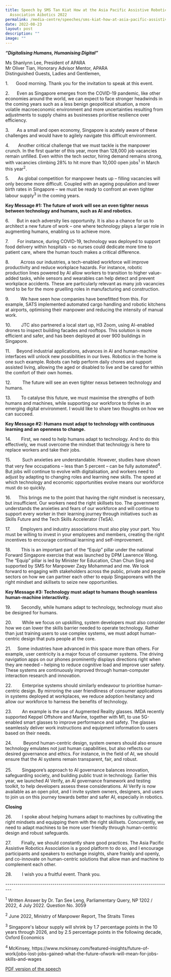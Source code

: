 ```yaml
---
title: Speech by SMS Tan Kiat How at the Asia Pacific Assistive Robotics
  Association Aibotics 2022
permalink: /media-centre/speeches/sms-kiat-how-at-asia-pacific-assistive-robotics-association-2022/
date: 2022-08-23
layout: post
description: ""
image: ""
---
```

<p style="text-align: left;"><strong><em>“Digitalising Humans, Humanising Digital”</em></strong></p>
<p>Ms Shanlynn Lee, President of APARA<br>
Mr Oliver Tian, Honorary Advisor Mentor, APARA<br>
Distinguished Guests, Ladies and Gentlemen,</p>
<p>
1.<span style="white-space: pre;">		</span>Good morning. Thank you for the invitation to speak at this event.</p>
<p>
2.<span style="white-space: pre;">		</span>Even as Singapore emerges from the COVID-19 pandemic, like other economies around the world, we can expect to face stronger headwinds in the coming years such as a less benign geopolitical situation, a more volatile macroeconomic environment and more uncertainties resulting from adjustments to supply chains as businesses prioritise resilience over efficiency.</p>
<p>3.&nbsp;<span style="white-space: pre;">		</span>As a small and open economy, Singapore is acutely aware of these challenges and would have to agilely navigate this difficult environment.</p>
<p>4.<span style="white-space: pre;">		</span>Another critical challenge that we must tackle is the manpower crunch. In the first quarter of this year, more than 128,000 job vacancies remain unfilled. Even within the tech sector, hiring demand remains strong, with vacancies climbing 28% to hit more than 10,000 open jobs<sup>1</sup> in March this year<sup>2</sup>.</p>
<p>5.<span style="white-space: pre;">		</span>As global competition for manpower heats up – filling vacancies will only become more difficult. Coupled with an ageing population and lower birth rates in Singapore – we must be ready to confront an even tighter labour supply<sup>3</sup> in the coming years.</p>
<p>
<strong>Key Message #1: The future of work will see an even tighter nexus between technology and humans, such as AI and robotics.</strong></p>
<p>6.&nbsp;<span style="white-space: pre;">		</span>But in each adversity lies opportunity. It is also a chance for us to architect a new future of work – one where technology plays a larger role in augmenting humans, enabling us to achieve more.</p>
<p>7.<span style="white-space: pre;">		</span>For instance, during COVID-19, technology was deployed to support food delivery within hospitals – so nurses could dedicate more time to patient care, where the human touch makes a critical difference.</p>
<p>
</p>
<p>
8.&nbsp;<span style="white-space: pre;">		</span>Across our industries, a tech-enabled workforce will improve productivity and reduce workplace hazards. For instance, robotic production lines powered by AI allow workers to transition to higher value-added tasks, while sensors and wearables can help detect and prevent workplace accidents. These are particularly relevant as many job vacancies tend to be for the more gruelling roles in manufacturing and construction.</p>
<p>
9.&nbsp;<span style="white-space: pre;">		</span>We have seen how companies have benefitted from this. For example, SATS implemented automated cargo handling and robotic kitchens at airports, optimising their manpower and reducing the intensity of manual work.</p>
<p>
10.&nbsp;<span style="white-space: pre;">		</span>JTC also partnered a local start up, H3 Zoom, using AI-enabled drones to inspect building facades and rooftops. This solution is more efficient and safer, and has been deployed at over 900 buildings in Singapore.</p>
<p>
11.<span style="white-space: pre;">		</span>Beyond industrial applications, advances in AI and human-machine interfaces&nbsp;will unlock new possibilities in our lives. Robotics in the home is one such example. Robots can help perform daily chores and support assisted living, allowing the aged or disabled to live and be cared for within the comfort of their own homes.</p>
<p>12.&nbsp;<span style="white-space: pre;">		</span>The future will see an even tighter nexus between technology and humans.</p>
<p>
13.&nbsp;<span style="white-space: pre;">		</span>To catalyse this future, we must maximise the strengths of both humans and machines, while supporting our workforce to thrive in an emerging digital environment. I would like to share two thoughts on how we can succeed.</p>
<p>
<strong>Key Message #2: Humans must adapt to technology with continuous learning and an openness to change.</strong></p>
<p>
14.&nbsp;<span style="white-space: pre;">		</span>First, we need to help humans adapt to technology. And to do this effectively, we must overcome the mindset that technology is here to replace workers and take their jobs.</p>
<p>15.&nbsp;<span style="white-space: pre;">		</span>Such anxieties are understandable. However, studies have shown that very few occupations – less than 5 percent – can be fully automated<sup>4</sup>. But jobs will continue to evolve with digitalisation, and workers need to adjust by adapting to changing roles and learning new skills. The speed at which technology and economic opportunities evolve means our workforce must do so quickly.</p>
<p>16.<span style="white-space: pre;">		</span>This brings me to the point that having the right mindset is necessary, but insufficient. Our workers need the right skillsets too. The government understands the anxieties and fears of our workforce and will continue to support every worker in their learning journey through initiatives such as Skills Future and the Tech Skills Accelerator (TeSA).</p>
<p>
17.&nbsp;<span style="white-space: pre;">		</span>Employers and industry associations must also play your part. You must be willing to invest in your employees and members, creating the right incentives to encourage continual learning and self-improvement.</p>
<p>
18.&nbsp;<span style="white-space: pre;">		</span>This is an important part of the “Equip” pillar under the national Forward Singapore exercise that was launched by DPM Lawrence Wong. The “Equip” pillar is led by Minister for Education, Chan Chun Sing and supported by SMS for Manpower Zaqy Mohammad and me. We look forward to engaging with stakeholders across the public, private and people sectors on how we can partner each other to equip Singaporeans with the right mindset and skillsets to seize new opportunities.</p>
<p><strong>Key Message #3: Technology must adapt to humans though seamless human-machine interactivity.</strong></p>
<p>
19.&nbsp;<span style="white-space: pre;">		</span>Secondly, while humans adapt to technology, technology must also be designed for humans.</p>
<p>
20.&nbsp;<span style="white-space: pre;">		</span>While we focus on upskilling, system developers must also consider how we can lower the skills barrier needed to operate technology. Rather than just training users to use complex systems, we must adopt human-centric design that puts people at the core.</p>
<p>
21.<span style="white-space: pre;">		</span>Some industries have advanced in this space more than others. For example, user centricity is a major focus of consumer systems. The driving navigation apps on our phones prominently displays directions right when they are needed – helping to reduce cognitive load and improve user safety. These systems are continuously improved through human-computer interaction research and innovation.</p>
<p>
22.&nbsp;<span style="white-space: pre;">		</span>Enterprise systems should similarly endeavour to prioritise human-centric design. By mirroring the user friendliness of consumer applications in systems deployed at workplaces, we reduce adoption hesitancy and allow our workforce to harness the benefits of technology.</p>
<p>
23.&nbsp;<span style="white-space: pre;">		</span>An example is the use of Augmented Reality glasses. IMDA recently supported Keppel Offshore and Marine, together with M1, to use 5G-enabled smart glasses to improve performance and safety. The glasses seamlessly deliver work instructions and equipment information to users based on their needs.</p>
<p>24.&nbsp;<span style="white-space: pre;">		</span>Beyond human-centric design, system owners should also ensure technology emulates not just human capabilities, but also reflects our desired governance and ethics. For instance, in the field of AI, we should ensure that the AI systems remain transparent, fair, and robust.<br>
<br>
25.&nbsp;<span style="white-space: pre;">		</span>Singapore’s approach to AI governance balances innovation, safeguarding society, and building public trust in technology. Earlier this year, we launched AI Verify, an AI governance framework and testing toolkit, to help developers assess these considerations. AI Verify is now available as an open pilot, and I invite system owners, designers, and users to join us on this journey towards better and safer AI, especially in robotics.</p>
<p>
<strong>Closing</strong></p>
<p>
26.&nbsp;<span style="white-space: pre;">		</span>I spoke about helping humans adapt to machines by cultivating the right mindsets and equipping them with the right skillsets. Concurrently, we need to adapt machines to be more user friendly through human-centric design and robust safeguards.</p>
<p>
27.&nbsp;<span style="white-space: pre;">		</span>Finally, we should constantly share good practices. The Asia Pacific Assistive Robotics Association is a good platform to do so, and I encourage participants and speakers to exchange insights, share frankly and openly, and co-innovate on human-centric solutions that allow man and machine to complement each other.</p>
<p>
28.&nbsp;<span style="white-space: pre;">		</span>I wish you a fruitful event. Thank you.</p>
<div>---------------------------------------------------------------------------------</div>
<p><sup>1</sup>&nbsp;Written Answer by Dr. Tan See Leng, Parliamentary Query, NP 1202 / 2022, 4 July 2022. Question No. 3059</p>
<p>
<sup>2</sup>&nbsp;June 2022, Ministry of Manpower Report, The Straits Times</p>
<p>
<sup>3</sup>&nbsp;Singapore's labour supply will shrink by 1.7 percentage points in the 10 years through 2026, and by 2.5 percentage points in the following decade, Oxford Economics</p>
<p><sup>4&nbsp;</sup>McKinsey, https://www.mckinsey.com/featured-insights/future-of-work/jobs-lost-jobs-gained-what-the-future-ofwork-will-mean-for-jobs-skills-and-wages</p>

[PDF version of the speech](/files/Speeches%202022/transcript%20of%20speech%20by%20sms%20tan%20kiat%20how%20for%20aibotics%20event%20on%2023%20aug.pdf)
